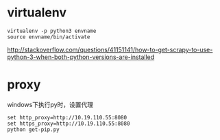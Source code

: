 # virtualenv

```
virtualenv -p python3 envname
source envname/bin/activate
```

http://stackoverflow.com/questions/41151141/how-to-get-scrapy-to-use-python-3-when-both-python-versions-are-installed

# proxy

windows下执行py时，设置代理

```
set http_proxy=http://10.19.110.55:8080
set https_proxy=http://10.19.110.55:8080
python get-pip.py
```
